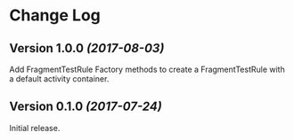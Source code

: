 Change Log
==========

Version 1.0.0 *(2017-08-03)*
----------------------------

Add FragmentTestRule Factory methods to create a FragmentTestRule with a default activity container. 


Version 0.1.0 *(2017-07-24)*
----------------------------

Initial release.
